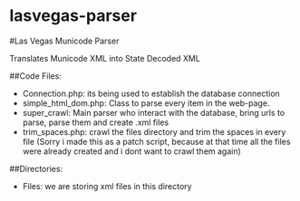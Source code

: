 lasvegas-parser
===============

#Las Vegas Municode Parser

Translates Municode XML into State Decoded XML

##Code Files:

* Connection.php: its being used to establish the database connection
* simple_html_dom.php: Class to parse every item in the web-page.
* super_crawl: Main parser who interact with the database, bring urls to parse, parse them and create .xml files
* trim_spaces.php: crawl the files directory and trim the spaces in every file (Sorry i made this as a patch script, because at that time all the files were already created and i dont want to crawl them again)


##Directories:

* Files: we are storing xml files in this directory
